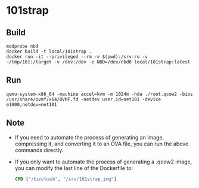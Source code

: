 # 101strap

## Build

```shell
modprobe nbd
docker build -t local/101strap .
docker run -it --privileged --rm -v $(pwd):/srv:ro -v ~/tmp/101:/target -v /dev:/dev -e NBD=/dev/nbd0 local/101strap:latest
```

## Run

```shell
qemu-system-x86_64 -machine accel=kvm -m 1024m -hda ./root.qcow2 -bios /usr/share/ovmf/x64/OVMF.fd -netdev user,id=net101 -device e1000,netdev=net101
```

## Note

+ If you need to automate the process of generating an image, compressing it, and converting it to an OVA file, you can run the above commands directly. 

+ If you only want to automate the process of generating a .qcow2 image, you can modify the last line of the Dockerfile to: 

  ```dockerfile
  CMD ["/bin/bash", "/srv/101strap_img"]
  ```
